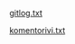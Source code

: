 [gitlog.txt](https://github.com/Sidorow/ot-harjoitustyo/blob/master/laskarit/viikko1/gitlog.txt)

[komentorivi.txt](https://github.com/Sidorow/ot-harjoitustyo/blob/master/laskarit/viikko1/komentorivi.txt)
